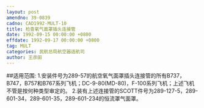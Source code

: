 ```yaml
---
layout: post
amendno: 39-0839
cadno: CAD1992-MULT-10
title: 检查氧气面罩插头连接管
date: 1992-09-15 00:00:00 +0800
effdate: 1992-09-17 00:00:00 +0800
tag: MULT
categories: 民航总局航空器适航司
author: 王彦田
---
```


##适用范围:
1.安装件号为289-57的航空氧气面罩插头连接管的所有B737，B747，B757和B767系列飞机；DC-9-80(MD-80)，F-100系列飞机；上述飞机不管是按何种类型审定的。
2.装有上述连接管的SCOTT件号为289-127-5，289-601-34，289-601-35，289-601-234的恒流罩气面罩。

